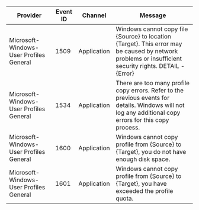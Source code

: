 Provider                                 |  Event ID  |  Channel      |  Message
-----------------------------------------|------------|---------------|-----------------------------------------------------------------------------------------------------------------------------------------------------------
Microsoft-Windows-User Profiles General  |  1509      |  Application  |  Windows cannot copy file {Source} to location {Target}. This error may be caused by network problems or insufficient security rights.  DETAIL - {Error}
Microsoft-Windows-User Profiles General  |  1534      |  Application  |  There are too many profile copy errors. Refer to the previous events for details. Windows will not log any additional copy errors for this copy process.
Microsoft-Windows-User Profiles General  |  1600      |  Application  |  Windows cannot copy profile from {Source} to {Target}, you do not have enough disk space.
Microsoft-Windows-User Profiles General  |  1601      |  Application  |  Windows cannot copy profile from {Source} to {Target}, you have exceeded the profile quota.